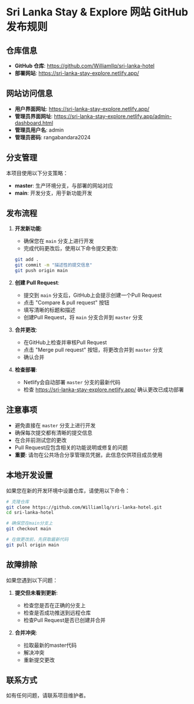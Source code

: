 # Sri Lanka Stay & Explore 网站 GitHub 发布规则

## 仓库信息

- **GitHub 仓库**: https://github.com/Williamllq/sri-lanka-hotel
- **部署网站**: https://sri-lanka-stay-explore.netlify.app/

## 网站访问信息

- **用户界面网址**: https://sri-lanka-stay-explore.netlify.app/
- **管理员界面网址**: https://sri-lanka-stay-explore.netlify.app/admin-dashboard.html
- **管理员用户名**: admin
- **管理员密码**: rangabandara2024

## 分支管理

本项目使用以下分支策略：

- **master**: 生产环境分支，与部署的网站对应
- **main**: 开发分支，用于新功能开发

## 发布流程

1. **开发新功能**:
   - 确保您在 `main` 分支上进行开发
   - 完成代码更改后，使用以下命令提交更改:
   ```bash
   git add .
   git commit -m "描述性的提交信息"
   git push origin main
   ```

2. **创建 Pull Request**:
   - 提交到 `main` 分支后，GitHub上会提示创建一个Pull Request
   - 点击 "Compare & pull request" 按钮
   - 填写清晰的标题和描述
   - 创建Pull Request，将 `main` 分支合并到 `master` 分支

3. **合并更改**:
   - 在GitHub上检查并审核Pull Request
   - 点击 "Merge pull request" 按钮，将更改合并到 `master` 分支
   - 确认合并

4. **检查部署**:
   - Netlify会自动部署 `master` 分支的最新代码
   - 检查 https://sri-lanka-stay-explore.netlify.app/ 确认更改已成功部署

## 注意事项

- 避免直接在 `master` 分支上进行开发
- 确保每次提交都有清晰的提交信息
- 在合并前测试您的更改
- Pull Request应包含相关的功能说明或修复的问题
- **重要**: 请勿在公共场合分享管理员凭据，此信息仅供项目成员使用

## 本地开发设置

如果您在新的开发环境中设置仓库，请使用以下命令：

```bash
# 克隆仓库
git clone https://github.com/Williamllq/sri-lanka-hotel.git
cd sri-lanka-hotel

# 确保您在main分支上
git checkout main

# 在做更改前，先获取最新代码
git pull origin main
```

## 故障排除

如果您遇到以下问题：

1. **提交但未看到更新**:
   - 检查您是否在正确的分支上
   - 检查是否成功推送到远程仓库
   - 检查Pull Request是否已创建并合并

2. **合并冲突**:
   - 拉取最新的master代码
   - 解决冲突
   - 重新提交更改

## 联系方式

如有任何问题，请联系项目维护者。 